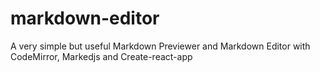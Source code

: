 # markdown-editor
A very simple but useful Markdown Previewer and Markdown Editor with CodeMirror, Markedjs and Create-react-app
